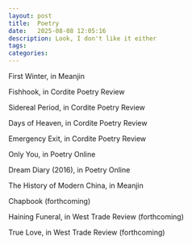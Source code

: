 ```yaml
---
layout: post
title:  Poetry
date:   2025-08-08 12:05:16
description: Look, I don't like it either
tags: 
categories: 
---
```



First Winter, in Meanjin

Fishhook, in Cordite Poetry Review

Sidereal Period, in Cordite Poetry Review

Days of Heaven, in Cordite Poetry Review

Emergency Exit, in Cordite Poetry Review

Only You, in Poetry Online

Dream Diary (2016), in Poetry Online

The History of Modern China, in Meanjin

Chapbook (forthcoming)

Haining Funeral, in West Trade Review (forthcoming)

True Love, in West Trade Review (forthcoming)